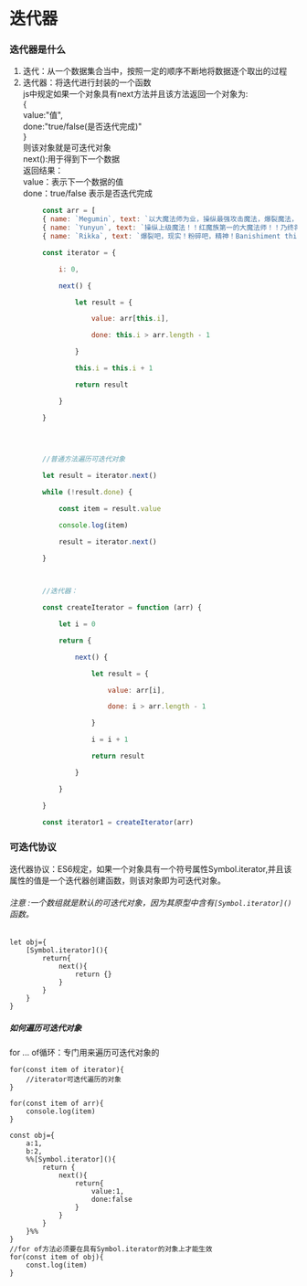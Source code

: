 # 迭代器
### 迭代器是什么
1. 迭代：从一个数据集合当中，按照一定的顺序不断地将数据逐个取出的过程  
2. 迭代器：将迭代进行封装的一个函数  
js中规定如果一个对象具有next方法并且该方法返回一个对象为:  
		{  
		value:"值",  
		done:"true/false(是否迭代完成)"  
		}   
		则该对象就是可迭代对象  
	next():用于得到下一个数据  
		返回结果：  
			value：表示下一个数据的值  
			done：true/false 表示是否迭代完成  
```javascript
        const arr = [
        { name: `Megumin`, text: `以大魔法师为业，操纵最强攻击魔法，爆裂魔法，乃终将穷极爆裂魔法之人·····！` }, 
        { name: `Yunyun`, text: `操纵上级魔法！！红魔族第一的大魔法师！！乃终将成为红魔族族长之人！！！` }, 
        { name: `Rikka`, text: `爆裂吧，现实！粉碎吧，精神！Banishiment this world!` }]

        const iterator = {

            i: 0,

            next() {

                let result = {

                    value: arr[this.i],

                    done: this.i > arr.length - 1

                }

                this.i = this.i + 1

                return result

            }

        }

  
  

        //普通方法遍历可迭代对象

        let result = iterator.next()

        while (!result.done) {

            const item = result.value

            console.log(item)

            result = iterator.next()

        }

  

        //迭代器：

        const createIterator = function (arr) {

            let i = 0

            return {

                next() {

                    let result = {

                        value: arr[i],

                        done: i > arr.length - 1

                    }

                    i = i + 1

                    return result

                }

            }

        }

        const iterator1 = createIterator(arr)
```

### 可迭代协议
迭代器协议：ES6规定，如果一个对象具有一个符号属性Symbol.iterator,并且该属性的值是一个迭代器创建函数，则该对象即为可迭代对象。  
###### 注意 :一个数组就是默认的可迭代对象，因为其原型中含有`[Symbol.iterator]()`函数。

```
let obj={
	[Symbol.iterator](){
		return{
			next(){
				return {}
			}
		}
	}
}
```
##### 如何遍历可迭代对象
for ... of循环：专门用来遍历可迭代对象的
```
for(const item of iterator){
	//iterator可迭代遍历的对象
}

for(const item of arr){
	console.log(item)
}

const obj={
	a:1,
	b:2,
	%%[Symbol.iterator](){
		return {
			next(){
				return{
					value:1,
					done:false
				}
			}
		}
	}%%
}
//for of方法必须要在具有Symbol.iterator的对象上才能生效
for(const item of obj){
	const.log(item)
}
```

